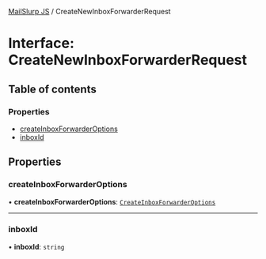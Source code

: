 [MailSlurp JS](../README.md) / CreateNewInboxForwarderRequest

# Interface: CreateNewInboxForwarderRequest

## Table of contents

### Properties

- [createInboxForwarderOptions](CreateNewInboxForwarderRequest.md#createinboxforwarderoptions)
- [inboxId](CreateNewInboxForwarderRequest.md#inboxid)

## Properties

### createInboxForwarderOptions

• **createInboxForwarderOptions**: [`CreateInboxForwarderOptions`](CreateInboxForwarderOptions.md)

___

### inboxId

• **inboxId**: `string`

